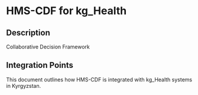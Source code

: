 # HMS-CDF for kg_Health

## Description

Collaborative Decision Framework

## Integration Points

This document outlines how HMS-CDF is integrated with kg_Health systems in Kyrgyzstan.
